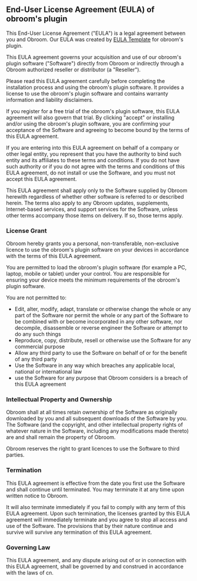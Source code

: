 End-User License Agreement (EULA) of obroom's plugin
----------------------------------------------------

This End-User License Agreement ("EULA") is a legal agreement between you and Obroom. Our EULA was created by [EULA Template](https://www.eulatemplate.com) for obroom's plugin.

This EULA agreement governs your acquisition and use of our obroom's plugin software ("Software") directly from Obroom or indirectly through a Obroom authorized reseller or distributor (a "Reseller").

Please read this EULA agreement carefully before completing the installation process and using the obroom's plugin software. It provides a license to use the obroom's plugin software and contains warranty information and liability disclaimers.

If you register for a free trial of the obroom's plugin software, this EULA agreement will also govern that trial. By clicking "accept" or installing and/or using the obroom's plugin software, you are confirming your acceptance of the Software and agreeing to become bound by the terms of this EULA agreement.

If you are entering into this EULA agreement on behalf of a company or other legal entity, you represent that you have the authority to bind such entity and its affiliates to these terms and conditions. If you do not have such authority or if you do not agree with the terms and conditions of this EULA agreement, do not install or use the Software, and you must not accept this EULA agreement.

This EULA agreement shall apply only to the Software supplied by Obroom herewith regardless of whether other software is referred to or described herein. The terms also apply to any Obroom updates, supplements, Internet-based services, and support services for the Software, unless other terms accompany those items on delivery. If so, those terms apply.

### License Grant

Obroom hereby grants you a personal, non-transferable, non-exclusive licence to use the obroom's plugin software on your devices in accordance with the terms of this EULA agreement.

You are permitted to load the obroom's plugin software (for example a PC, laptop, mobile or tablet) under your control. You are responsible for ensuring your device meets the minimum requirements of the obroom's plugin software.

You are not permitted to:

*   Edit, alter, modify, adapt, translate or otherwise change the whole or any part of the Software nor permit the whole or any part of the Software to be combined with or become incorporated in any other software, nor decompile, disassemble or reverse engineer the Software or attempt to do any such things
*   Reproduce, copy, distribute, resell or otherwise use the Software for any commercial purpose
*   Allow any third party to use the Software on behalf of or for the benefit of any third party
*   Use the Software in any way which breaches any applicable local, national or international law
*   use the Software for any purpose that Obroom considers is a breach of this EULA agreement

### Intellectual Property and Ownership

Obroom shall at all times retain ownership of the Software as originally downloaded by you and all subsequent downloads of the Software by you. The Software (and the copyright, and other intellectual property rights of whatever nature in the Software, including any modifications made thereto) are and shall remain the property of Obroom.

Obroom reserves the right to grant licences to use the Software to third parties.

### Termination

This EULA agreement is effective from the date you first use the Software and shall continue until terminated. You may terminate it at any time upon written notice to Obroom.

It will also terminate immediately if you fail to comply with any term of this EULA agreement. Upon such termination, the licenses granted by this EULA agreement will immediately terminate and you agree to stop all access and use of the Software. The provisions that by their nature continue and survive will survive any termination of this EULA agreement.

### Governing Law

This EULA agreement, and any dispute arising out of or in connection with this EULA agreement, shall be governed by and construed in accordance with the laws of cn.
